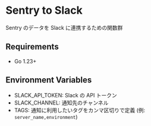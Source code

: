 # Sentry to Slack

Sentry のデータを Slack に連携するための関数群

## Requirements

- Go 1.23+

## Environment Variables

- SLACK_API_TOKEN: Slack の API トークン
- SLACK_CHANNEL: 通知先のチャンネル
- TAGS: 通知に利用したいタグをカンマ区切りで定義 (例: `server_name,environment`)
